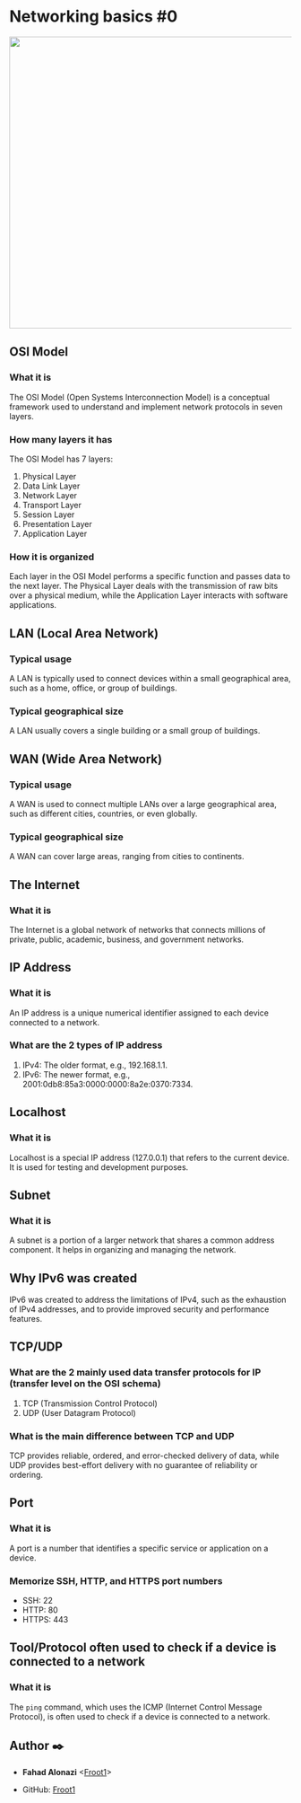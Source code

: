 # Networking basics #0

<p align="center">
<img width="520" align="center" altlt="Image" src="https://github.com/user-attachments/assets/25fc08f2-d37b-440c-b6da-b08a5f8e88b3" />
</p>


## OSI Model

### What it is
The OSI Model (Open Systems Interconnection Model) is a conceptual framework used to understand and implement network protocols in seven layers.

### How many layers it has
The OSI Model has 7 layers:
1. Physical Layer
2. Data Link Layer
3. Network Layer
4. Transport Layer
5. Session Layer
6. Presentation Layer
7. Application Layer

### How it is organized
Each layer in the OSI Model performs a specific function and passes data to the next layer. The Physical Layer deals with the transmission of raw bits over a physical medium, while the Application Layer interacts with software applications.

## LAN (Local Area Network)

### Typical usage
A LAN is typically used to connect devices within a small geographical area, such as a home, office, or group of buildings.

### Typical geographical size
A LAN usually covers a single building or a small group of buildings.

## WAN (Wide Area Network)

### Typical usage
A WAN is used to connect multiple LANs over a large geographical area, such as different cities, countries, or even globally.

### Typical geographical size
A WAN can cover large areas, ranging from cities to continents.

## The Internet

### What it is
The Internet is a global network of networks that connects millions of private, public, academic, business, and government networks.

## IP Address

### What it is
An IP address is a unique numerical identifier assigned to each device connected to a network.

### What are the 2 types of IP address
1. IPv4: The older format, e.g., 192.168.1.1.
2. IPv6: The newer format, e.g., 2001:0db8:85a3:0000:0000:8a2e:0370:7334.

## Localhost

### What it is
Localhost is a special IP address (127.0.0.1) that refers to the current device. It is used for testing and development purposes.

## Subnet

### What it is
A subnet is a portion of a larger network that shares a common address component. It helps in organizing and managing the network.

## Why IPv6 was created
IPv6 was created to address the limitations of IPv4, such as the exhaustion of IPv4 addresses, and to provide improved security and performance features.

## TCP/UDP

### What are the 2 mainly used data transfer protocols for IP (transfer level on the OSI schema)
1. TCP (Transmission Control Protocol)
2. UDP (User Datagram Protocol)

### What is the main difference between TCP and UDP
TCP provides reliable, ordered, and error-checked delivery of data, while UDP provides best-effort delivery with no guarantee of reliability or ordering.

## Port

### What it is
A port is a number that identifies a specific service or application on a device.

### Memorize SSH, HTTP, and HTTPS port numbers
- SSH: 22
- HTTP: 80
- HTTPS: 443

## Tool/Protocol often used to check if a device is connected to a network

### What it is
The `ping` command, which uses the ICMP (Internet Control Message Protocol), is often used to check if a device is connected to a network.

## Author :black_nib:

* __Fahad Alonazi__ <[Froot1](https://github.com/Froot1)>

* GitHub: [Froot1](https://github.com/Froot1)

